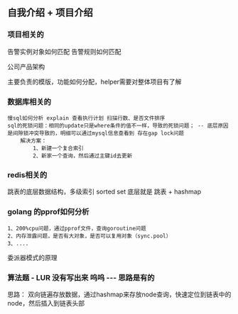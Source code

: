 ## 自我介绍 + 项目介绍

### 项目相关的
告警实例对象如何匹配
告警规则如何匹配

公司产品架构

主要负责的模版，功能如何分配，helper需要对整体项目有了解

### 数据库相关的
    慢sql如何分析 explain 查看执行计划 扫描行数、是否文件排序
    sql的死锁问题：相同的update只是where条件的值不一样，导致的死锁问题； -- 底层原因是间隙锁冲突导致的，明细可以通过mysql信息查看到 存在gap lock问题
        解决方案：
            1、新建一个复合索引
            2、新家一个查询，然后通过主键id去更新


### redis相关的

跳表的底层数据结构，多级索引 
sorted set 底层就是 跳表 + hashmap


### golang 的pprof如何分析
    1、200%cpu问题，通过pprof文件，查询goroutine问题
    2、内存泄露问题，是否有大对象，是否可以复用对象（sync.pool）
    3、....


委派器模式的原理



### 算法题 - LUR 没有写出来 呜呜 --- 思路是有的
思路：
    双向链遍存放数据，通过hashmap来存放node查询，快速定位到链表中的node，然后插入到链表头部

